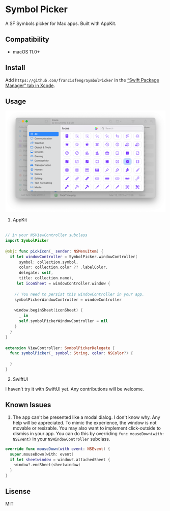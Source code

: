 # Symbol Picker

A SF Symbols picker for Mac apps. Built with AppKit.

## Compatibility

- macOS 11.0+

## Install

Add `https://github.com/francisfeng/SymbolPicker` in the [“Swift Package Manager” tab in Xcode](https://developer.apple.com/documentation/xcode/adding_package_dependencies_to_your_app).

## Usage

![screenshot of Symbol Picker](Images/screenshot.PNG)

1. AppKit
```swift

// in your NSViewController subclass
import SymbolPicker

@objc func pickIcon(_ sender: NSMenuItem) {
  if let windowController = SymbolPicker.windowController(
      symbol: collection.symbol,
      color: collection.color ?? .labelColor,
      delegate: self,
      title: collection.name),
     let iconSheet = windowController.window {
    
    // You need to persist this windowController in your app.
    symbolPickerWindowController = windowController
    
    window.beginSheet(iconSheet) {
      _ in
      self.symbolPickerWindowController = nil
    }
  }
}

extension ViewController: SymbolPickerDelegate {
  func symbolPicker(_ symbol: String, color: NSColor?) {
  
  }
}
```

2. SwiftUI

I haven't try it with SwiftUI yet. Any contributions will be welcome.

## Known Issues

1. The app can't be presented like a modal dialog. I don't know why. Any help will be appreciated. To mimic the experience, the window is not movable or resizable. You may also want to implement click-outside to dismiss in your app. You can do this by overriding `func mouseDown(with: NSEvent)` in your `NSWindowController` subclass.

```swift
override func mouseDown(with event: NSEvent) {
  super.mouseDown(with: event)
  if let sheetwindow = window?.attachedSheet {
    window?.endSheet(sheetwindow)
  }
}
```

## Lisense
MIT
